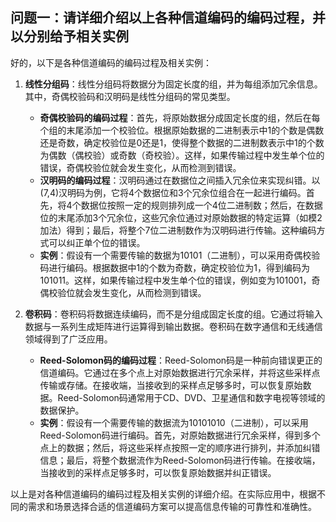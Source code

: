 
## 问题一：请详细介绍以上各种信道编码的编码过程，并以分别给予相关实例

好的，以下是各种信道编码的编码过程及相关实例：

1. **线性分组码**：线性分组码将数据分为固定长度的组，并为每组添加冗余信息。其中，奇偶校验码和汉明码是线性分组码的常见类型。


	* **奇偶校验码的编码过程**：首先，将原始数据分成固定长度的组，然后在每个组的末尾添加一个校验位。根据原始数据的二进制表示中1的个数是偶数还是奇数，确定校验位是0还是1，使得整个数据的二进制数表示中1的个数为偶数（偶校验）或奇数（奇校验）。这样，如果传输过程中发生单个位的错误，奇偶校验位就会发生变化，从而检测到错误。
	* **汉明码的编码过程**：汉明码通过在数据位之间插入冗余位来实现纠错。以(7,4)汉明码为例，它将4个数据位和3个冗余位组合在一起进行编码。首先，将4个数据位按照一定的规则排列成一个4位二进制数；然后，在数据位的末尾添加3个冗余位，这些冗余位通过对原始数据的特定运算（如模2加法）得到；最后，将整个7位二进制数作为汉明码进行传输。这种编码方式可以纠正单个位的错误。
	* **实例**：假设有一个需要传输的数据为10101（二进制），可以采用奇偶校验码进行编码。根据数据中1的个数为奇数，确定校验位为1，得到编码为101011。这样，如果传输过程中发生单个位的错误，例如变为101001，奇偶校验位就会发生变化，从而检测到错误。
2. **卷积码**：卷积码将数据连续编码，而不是分组成固定长度的组。它通过将输入数据与一系列生成矩阵进行运算得到输出数据。卷积码在数字通信和无线通信领域得到了广泛应用。


	* **Reed-Solomon码的编码过程**：Reed-Solomon码是一种前向错误更正的信道编码。它通过在多个点上对原始数据进行冗余采样，并将这些采样点传输或存储。在接收端，当接收到的采样点足够多时，可以恢复原始数据。Reed-Solomon码通常用于CD、DVD、卫星通信和数字电视等领域的数据保护。
	* **实例**：假设有一个需要传输的数据流为10101010（二进制），可以采用Reed-Solomon码进行编码。首先，对原始数据进行冗余采样，得到多个点上的数据；然后，将这些采样点按照一定的顺序进行排列，并添加纠错信息；最后，将整个数据流作为Reed-Solomon码进行传输。在接收端，当接收到的采样点足够多时，可以恢复原始数据并纠正错误。

以上是对各种信道编码的编码过程及相关实例的详细介绍。在实际应用中，根据不同的需求和场景选择合适的信道编码方案可以提高信息传输的可靠性和准确性。